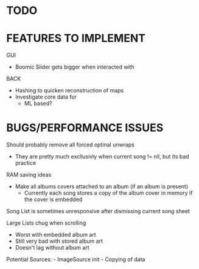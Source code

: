 #  TODO

#  FEATURES TO IMPLEMENT

GUI
- Boomic Slider gets bigger when interacted with

BACK
- Hashing to quicken reconstruction of maps
- Investigate core data for 
    - ML based?


#  BUGS/PERFORMANCE ISSUES

Should probably remove all forced optinal unwraps
- They are pretty much excllusivly when current song != nil, but its bad practice

RAM saving ideas
- Make all albums covers attached to an album (if an album is present)
    - Currently each song stores a copy of the album cover in memory if the cover is embedded

Song List is sometimes unresponsive after dismissing current song sheet

Large Lists chug when scrolling
- Worst with embedded album art
- Still very bad with stored album art
- Doesn't lag without album art

Potential Sources:
    - ImageSource init
    - Copying of data 



